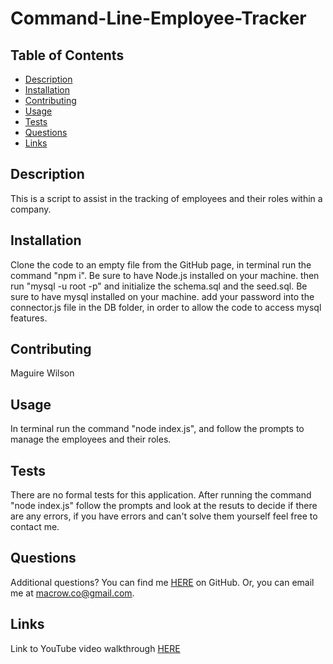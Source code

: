 # Command-Line-Employee-Tracker

## Table of Contents

- [Description](#description)
- [Installation](#installation)
- [Contributing](#contributing)
- [Usage](#usage)
- [Tests](#tests)
- [Questions](#questions)
- [Links](#links)

## Description

This is a script to assist in the tracking of employees and their roles within a company.

## Installation

Clone the code to an empty file from the GitHub page, in terminal run the command "npm i". Be sure to have Node.js installed on your machine.
then run "mysql -u root -p" and initialize the schema.sql and the seed.sql. Be sure to have mysql installed on your machine.
add your password into the connector.js file in the DB folder, in order to allow the code to access mysql features.

## Contributing

Maguire Wilson

## Usage

In terminal run the command "node index.js", and follow the prompts to manage the employees and their roles.

## Tests

There are no formal tests for this application.
After running the command "node index.js" follow the prompts and look at the resuts to decide if there are any errors, if you have errors and can't solve them yourself feel free to contact me.

## Questions

Additional questions?
You can find me [HERE](https://github.com/MacroWil) on GitHub.
Or, you can email me at macrow.co@gmail.com.

## Links

Link to YouTube video walkthrough [HERE](https://www.youtube.com/watch?v=7Xb0vzAmoRg)
